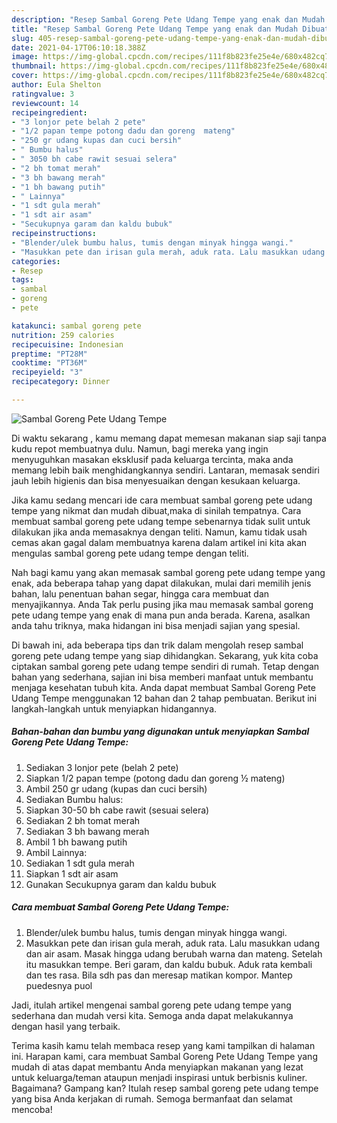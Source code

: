 ```yaml
---
description: "Resep Sambal Goreng Pete Udang Tempe yang enak dan Mudah Dibuat"
title: "Resep Sambal Goreng Pete Udang Tempe yang enak dan Mudah Dibuat"
slug: 405-resep-sambal-goreng-pete-udang-tempe-yang-enak-dan-mudah-dibuat
date: 2021-04-17T06:10:18.388Z
image: https://img-global.cpcdn.com/recipes/111f8b823fe25e4e/680x482cq70/sambal-goreng-pete-udang-tempe-foto-resep-utama.jpg
thumbnail: https://img-global.cpcdn.com/recipes/111f8b823fe25e4e/680x482cq70/sambal-goreng-pete-udang-tempe-foto-resep-utama.jpg
cover: https://img-global.cpcdn.com/recipes/111f8b823fe25e4e/680x482cq70/sambal-goreng-pete-udang-tempe-foto-resep-utama.jpg
author: Eula Shelton
ratingvalue: 3
reviewcount: 14
recipeingredient:
- "3 lonjor pete belah 2 pete"
- "1/2 papan tempe potong dadu dan goreng  mateng"
- "250 gr udang kupas dan cuci bersih"
- " Bumbu halus"
- " 3050 bh cabe rawit sesuai selera"
- "2 bh tomat merah"
- "3 bh bawang merah"
- "1 bh bawang putih"
- " Lainnya"
- "1 sdt gula merah"
- "1 sdt air asam"
- "Secukupnya garam dan kaldu bubuk"
recipeinstructions:
- "Blender/ulek bumbu halus, tumis dengan minyak hingga wangi."
- "Masukkan pete dan irisan gula merah, aduk rata. Lalu masukkan udang dan air asam. Masak hingga udang berubah warna dan mateng. Setelah itu masukkan tempe. Beri garam, dan kaldu bubuk. Aduk rata kembali dan tes rasa. Bila sdh pas dan meresap matikan kompor. Mantep puedesnya puol"
categories:
- Resep
tags:
- sambal
- goreng
- pete

katakunci: sambal goreng pete 
nutrition: 259 calories
recipecuisine: Indonesian
preptime: "PT28M"
cooktime: "PT36M"
recipeyield: "3"
recipecategory: Dinner

---
```



![Sambal Goreng Pete Udang Tempe](https://img-global.cpcdn.com/recipes/111f8b823fe25e4e/680x482cq70/sambal-goreng-pete-udang-tempe-foto-resep-utama.jpg)

Di waktu  sekarang , kamu memang dapat memesan makanan siap saji tanpa kudu repot membuatnya dulu. Namun, bagi mereka yang ingin menyuguhkan masakan eksklusif pada keluarga tercinta, maka anda memang lebih baik menghidangkannya sendiri. Lantaran, memasak sendiri jauh lebih higienis dan bisa menyesuaikan dengan kesukaan keluarga.

Jika kamu sedang mencari ide cara membuat sambal goreng pete udang tempe yang nikmat dan mudah dibuat,maka di sinilah tempatnya. Cara membuat sambal goreng pete udang tempe  sebenarnya tidak sulit untuk dilakukan jika anda memasaknya dengan teliti. Namun, kamu tidak usah cemas akan gagal dalam membuatnya 
karena dalam artikel ini kita akan mengulas sambal goreng pete udang tempe dengan teliti.  



Nah bagi kamu yang akan memasak sambal goreng pete udang tempe yang enak, ada beberapa tahap yang dapat dilakukan, mulai dari memilih jenis bahan, lalu penentuan bahan segar, hingga cara membuat dan menyajikannya. Anda Tak perlu pusing jika mau memasak sambal goreng pete udang tempe yang enak di mana pun anda berada. Karena, asalkan anda  tahu triknya, maka hidangan ini bisa menjadi sajian yang spesial.

Di bawah ini, ada beberapa tips dan trik dalam mengolah resep sambal goreng pete udang tempe yang siap dihidangkan. Sekarang, yuk kita coba ciptakan sambal goreng pete udang tempe sendiri di rumah. Tetap dengan bahan yang sederhana, sajian ini bisa memberi manfaat untuk membantu menjaga kesehatan tubuh kita. Anda dapat membuat Sambal Goreng Pete Udang Tempe menggunakan 12 bahan dan 2 tahap pembuatan. Berikut ini langkah-langkah untuk menyiapkan hidangannya.

<!--inarticleads1-->

##### Bahan-bahan dan bumbu yang digunakan untuk menyiapkan Sambal Goreng Pete Udang Tempe:

1. Sediakan 3 lonjor pete (belah 2 pete)
1. Siapkan 1/2 papan tempe (potong dadu dan goreng ½ mateng)
1. Ambil 250 gr udang (kupas dan cuci bersih)
1. Sediakan  Bumbu halus:
1. Siapkan  30-50 bh cabe rawit (sesuai selera)
1. Sediakan 2 bh tomat merah
1. Sediakan 3 bh bawang merah
1. Ambil 1 bh bawang putih
1. Ambil  Lainnya:
1. Sediakan 1 sdt gula merah
1. Siapkan 1 sdt air asam
1. Gunakan Secukupnya garam dan kaldu bubuk




<!--inarticleads2-->

##### Cara membuat Sambal Goreng Pete Udang Tempe:

1. Blender/ulek bumbu halus, tumis dengan minyak hingga wangi.
1. Masukkan pete dan irisan gula merah, aduk rata. Lalu masukkan udang dan air asam. Masak hingga udang berubah warna dan mateng. Setelah itu masukkan tempe. Beri garam, dan kaldu bubuk. Aduk rata kembali dan tes rasa. Bila sdh pas dan meresap matikan kompor. Mantep puedesnya puol




Jadi, itulah artikel mengenai  sambal goreng pete udang tempe  yang sederhana dan mudah versi kita. Semoga anda dapat melakukannya dengan hasil yang terbaik. 

Terima kasih kamu telah membaca resep yang kami tampilkan di halaman ini. Harapan kami, cara membuat  Sambal Goreng Pete Udang Tempe yang mudah di atas dapat membantu Anda menyiapkan makanan yang lezat untuk keluarga/teman ataupun menjadi inspirasi untuk berbisnis kuliner. Bagaimana? Gampang kan? Itulah resep sambal goreng pete udang tempe yang bisa Anda kerjakan di rumah. Semoga bermanfaat dan selamat mencoba!

